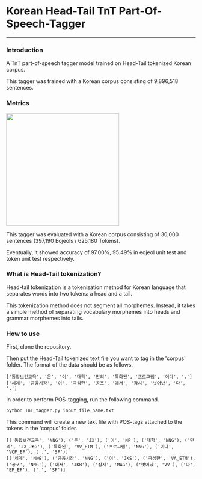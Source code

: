 # Korean Head-Tail TnT Part-Of-Speech-Tagger
---

### Introduction
A TnT part-of-speech tagger model trained on Head-Tail tokenized Korean corpus.

This tagger was trained with a Korean corpus consisting of 9,896,518 sentences.


### Metrics
<img src="https://ifh.cc/g/mjVqS2.png" width=300>

This tagger was evaluated with a Korean corpus consisting of 30,000 sentences (397,190 Eojeols / 625,180 Tokens).

Eventually, it showed accuracy of 97.00%, 95.49% in eojeol unit test and token unit test respectively.


### What is Head-Tail tokenization?
Head-tail tokenization is a tokenization method for Korean language that separates words into two tokens: a head and a tail.

This tokenization method does not segment all morphemes. Instead, it takes a simple method of separating vocabulary morphemes into heads and grammar morphemes into tails.



### How to use
First, clone the repository. 

Then put the Head-Tail tokenized text file you want to tag in the 'corpus' folder. The format of the data should be as follows.
```
['통합보건교육', '은', '이', '대학', '만의', '특화된', '프로그램', '이다', '.']
['세계', '금융시장', '이', '극심한', '공포', '에서', '잠시', '벗어났', '다', '.']
```


In order to perform POS-tagging, run the following command.
```
python TnT_tagger.py input_file_name.txt
```


This command will create a new text file with POS-tags attached to the tokens in the 'corpus' folder. 
```
[('통합보건교육', 'NNG'), ('은', 'JX'), ('이', 'NP'), ('대학', 'NNG'), ('만의', 'JX_JKG'), ('특화된', 'VV_ETM'), ('프로그램', 'NNG'), ('이다', 'VCP_EF'), ('.', 'SF')]
[('세계', 'NNG'), ('금융시장', 'NNG'), ('이', 'JKS'), ('극심한', 'VA_ETM'), ('공포', 'NNG'), ('에서', 'JKB'), ('잠시', 'MAG'), ('벗어났', 'VV'), ('다', 'EP_EF'), ('.', 'SF')]
```



